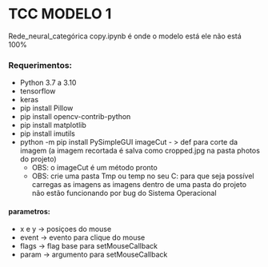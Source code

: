 ﻿# TCC MODELO 1

Rede_neural_categórica copy.ipynb é onde o modelo está ele não está 100%

### Requerimentos:

- Python 3.7 a 3.10
- tensorflow
- keras
- pip install Pillow
- pip install opencv-contrib-python
- pip install matplotlib
- pip install imutils
- python -m pip install PySimpleGUI
  imageCut - > def para corte da imagem (a imagem recortada é salva como cropped.jpg
  na pasta photos do projeto)
  - OBS: o imageCut é um método pronto
  - OBS: crie uma pasta Tmp ou temp no seu C: para que seja possível carregas as imagens as imagens dentro de uma pasta do projeto não estão funcionando por bug do Sistema Operacional

#### parametros:

- x e y -> posiçoes do mouse
- event -> evento para clique do mouse
- flags -> flag base para setMouseCallback
- param -> argumento para setMouseCallback
